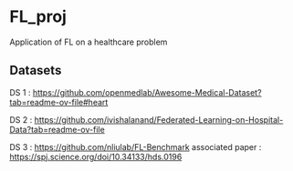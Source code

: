 # FL_proj
Application of FL on a healthcare problem

## Datasets 
DS 1 : https://github.com/openmedlab/Awesome-Medical-Dataset?tab=readme-ov-file#heart

DS 2 : https://github.com/ivishalanand/Federated-Learning-on-Hospital-Data?tab=readme-ov-file

DS 3 : https://github.com/nliulab/FL-Benchmark
associated paper : https://spj.science.org/doi/10.34133/hds.0196
